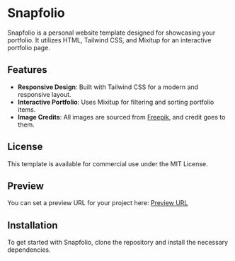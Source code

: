 # Snapfolio

Snapfolio is a personal website template designed for showcasing your portfolio. It utilizes HTML, Tailwind CSS, and Mixitup for an interactive portfolio page.

## Features

- **Responsive Design**: Built with Tailwind CSS for a modern and responsive layout.
- **Interactive Portfolio**: Uses Mixitup for filtering and sorting portfolio items.
- **Image Credits**: All images are sourced from [Freepik](https://www.freepik.com/), and credit goes to them.

## License

This template is available for commercial use under the MIT License.

## Preview

You can set a preview URL for your project here:
[Preview URL](https://feroz39.github.io/snapfolio/) <!-- Update this link with your actual preview URL -->

## Installation

To get started with Snapfolio, clone the repository and install the necessary dependencies.
